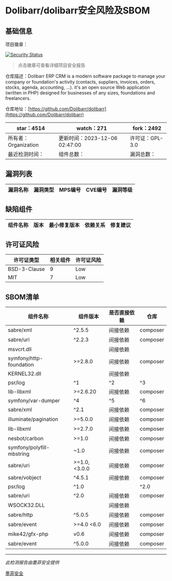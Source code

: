 # Dolibarr/dolibarr安全风险及SBOM

## 基础信息

项目徽章：

[![Security Status](https://www.murphysec.com/platform3/v31/badge/1732109877431984128.svg)](https://www.murphysec.com/console/report/1692966901520420864/1732109877431984128)

> 点击徽章可查看详细项目安全报告

仓库描述：Dolibarr ERP CRM is a modern software package to manage your company or foundation's activity (contacts, suppliers, invoices, orders, stocks, agenda, accounting, ...). it's an open source Web application (written in PHP) designed for businesses of any sizes, foundations and freelancers.

仓库地址：[https://github.com/Dolibarr/dolibarr](https://github.com/Dolibarr/dolibarr)

| star：4514 | watch：271 | fork：2492 |
| ----------- | -------------- | ------------ |
| 所有者：Organization | 更新时间：2023-12-06 02:47:00 | 许可证：GPL-3.0 |
| 最近检测时间： | 组件总数： | 漏洞总数： |




## 漏洞列表

| 漏洞名称 | 漏洞类型 | MPS编号 | CVE编号 | 漏洞等级 |
| ------- | ------ | ------- | ------ | ----- |





## 缺陷组件

| 组件名称 | 版本 | 最小修复版本 | 依赖关系 | 修复建议 |
| -------- | ---- | ------------ | -------- | -------- |





## 许可证风险

| 许可证类型 | 相关组件 | 许可证风险 |
| ---------- | -------- | ---------- |
|BSD-3-Clause|9|Low|
|MIT|7|Low|




## SBOM清单

| 组件名称 | 组件版本 | 是否直接依赖 | 仓库 |
| -------- | -------- | ------------ | ---- |
|sabre/xml|^2.5.5|间接依赖|composer|
|sabre/uri|^2.2.3|间接依赖|composer|
|msvcrt.dll||间接依赖||
|symfony/http-foundation|>=2.8.0|间接依赖|composer|
|KERNEL32.dll||间接依赖||
|psr/log|^1|^2|^3|间接依赖|composer|
|lib-libxml|>=2.6.20|间接依赖|composer|
|symfony/var-dumper|^4|^5|^6|间接依赖|composer|
|sabre/xml|^2.1|间接依赖|composer|
|illuminate/pagination|>=5.0.0|间接依赖|composer|
|lib-libxml|>=2.7.0|间接依赖|composer|
|nesbot/carbon|>=1.0|间接依赖|composer|
|symfony/polyfill-mbstring|~1.0|间接依赖|composer|
|sabre/uri|>=1.0,<3.0.0|间接依赖|composer|
|sabre/vobject|^4.5.1|间接依赖|composer|
|psr/log|^1.0 || ^2.0 || ^3.0|间接依赖|composer|
|sabre/uri|^2.0|间接依赖|composer|
|WSOCK32.DLL||间接依赖||
|sabre/http|^5.0.5|间接依赖|composer|
|sabre/event|>=4.0 <6.0|间接依赖|composer|
|mike42/gfx-php|v0.6|间接依赖|composer|
|sabre/event|^5.0.0|间接依赖|composer|


------

*此检测报告由墨菲安全提供*

[墨菲安全](www.murphysec.com)